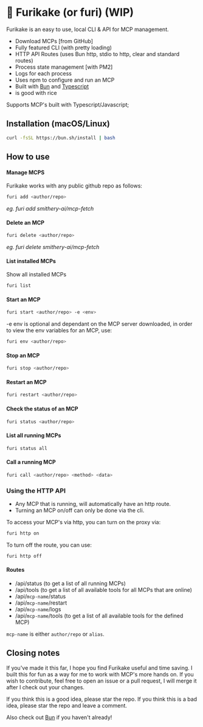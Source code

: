 # 🍃 Furikake (or furi) (WIP)

Furikake is an easy to use, local CLI & API for MCP management.

- Download MCPs [from GitHub]
- Fully featured CLI (with pretty loading)
- HTTP API Routes (uses Bun http, stdio to http, clear and standard routes)
- Process state management [with PM2]
- Logs for each process
- Uses npm to configure and run an MCP
- Built with [Bun](https://bun.sh/) and [Typescript](https://www.typescriptlang.org/)
- is good with rice

Supports MCP's built with Typescript/Javascript;

## Installation (macOS/Linux)

```bash
curl -fsSL https://bun.sh/install | bash
```

## How to use

#### Manage MCPS

Furikake works with any public github repo as follows:

```bash
furi add <author/repo>
```

_eg. furi add smithery-ai/mcp-fetch_

#### Delete an MCP

```bash
furi delete <author/repo>
```

_eg. furi delete smithery-ai/mcp-fetch_

#### List installed MCPs

Show all installed MCPs

```bash
furi list
```

#### Start an MCP

```bash
furi start <author/repo> -e <env>
```

-e env is optional and dependant on the MCP server downloaded, in order to view the env variables for an MCP, use:

```bash
furi env <author/repo>
```

#### Stop an MCP

```bash
furi stop <author/repo>
```

#### Restart an MCP

```bash
furi restart <author/repo>
```

#### Check the status of an MCP

```bash
furi status <author/repo>
```

#### List all running MCPs

```bash
furi status all
```

#### Call a running MCP

```bash
furi call <author/repo> <method> <data>
```

### Using the HTTP API

- Any MCP that is running, will automatically have an http route.
- Turning an MCP on/off can only be done via the cli.

To access your MCP's via http, you can turn on the proxy via:

```bash
furi http on
```

To turn off the route, you can use:

```bash
furi http off
```

#### Routes

- /api/status (to get a list of all running MCPs)
- /api/tools (to get a list of all available tools for all MCPs that are online)
- /api/`mcp-name`/status
- /api/`mcp-name`/restart
- /api/`mcp-name`/logs
- /api/`mcp-name`/tools (to get a list of all available tools for the defined MCP)

`mcp-name` is either `author/repo` or `alias`.

## Closing notes

If you've made it this far, I hope you find Furikake useful and time saving. I built this for fun as a way for me to work with MCP's more hands on. If you wish to contribute, feel free to open an issue or a pull request, I will merge it after I check out your changes.

If you think this is a good idea, please star the repo. If you think this is a bad idea, please star the repo and leave a comment.

Also check out [Bun](https://bun.sh/) if you haven't already!
